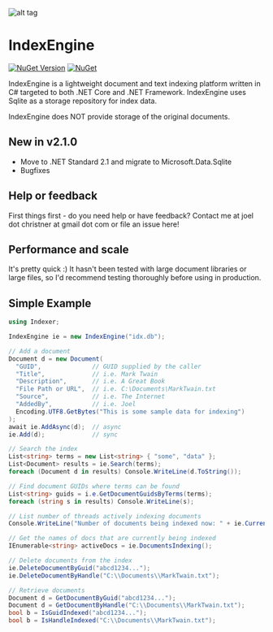 ![alt tag](https://github.com/jchristn/indexengine/blob/master/assets/icon.png)

# IndexEngine

[![NuGet Version](https://img.shields.io/nuget/v/IndexEngine.svg?style=flat)](https://www.nuget.org/packages/IndexEngine/) [![NuGet](https://img.shields.io/nuget/dt/IndexEngine.svg)](https://www.nuget.org/packages/IndexEngine) 

IndexEngine is a lightweight document and text indexing platform written in C# targeted to both .NET Core and .NET Framework.  IndexEngine uses Sqlite as a storage repository for index data. 

IndexEngine does NOT provide storage of the original documents.

## New in v2.1.0

- Move to .NET Standard 2.1 and migrate to Microsoft.Data.Sqlite
- Bugfixes

## Help or feedback

First things first - do you need help or have feedback?  Contact me at joel dot christner at gmail dot com or file an issue here!

## Performance and scale

It's pretty quick :)  It hasn't been tested with large document libraries or large files, so I'd recommend testing thoroughly before using in production. 

## Simple Example
```csharp
using Indexer;

IndexEngine ie = new IndexEngine("idx.db");

// Add a document
Document d = new Document(
  "GUID",              // GUID supplied by the caller
  "Title",             // i.e. Mark Twain
  "Description",       // i.e. A Great Book
  "File Path or URL",  // i.e. C:\Documents\MarkTwain.txt
  "Source",            // i.e. The Internet
  "AddedBy",           // i.e. Joel
  Encoding.UTF8.GetBytes("This is some sample data for indexing")
);
await ie.AddAsync(d);  // async
ie.Add(d);             // sync

// Search the index
List<string> terms = new List<string> { "some", "data" };
List<Document> results = ie.Search(terms);
foreach (Document d in results) Console.WriteLine(d.ToString());

// Find document GUIDs where terms can be found
List<string> guids = i.e.GetDocumentGuidsByTerms(terms);
foreach (string s in results) Console.WriteLine(s);

// List number of threads actively indexing documents
Console.WriteLine("Number of documents being indexed now: " + ie.CurrentIndexingThreads);

// Get the names of docs that are currently being indexed
IEnumerable<string> activeDocs = ie.DocumentsIndexing();

// Delete documents from the index
ie.DeleteDocumentByGuid("abcd1234...");
ie.DeleteDocumentByHandle("C:\\Documents\\MarkTwain.txt");

// Retrieve documents
Document d = GetDocumentByGuid("abcd1234...");
Document d = GetDocumentByHandle("C:\\Documents\\MarkTwain.txt");
bool b = IsGuidIndexed("abcd1234...");
bool b = IsHandleIndexed("C:\\Documents\\MarkTwain.txt");
```
